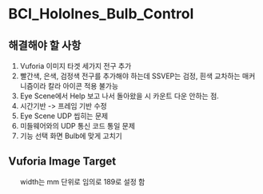 # BCI_Hololnes_Bulb_Control

## 해결해야 할 사항
<ol>
  <li> Vuforia 이미지 타겟 세가지 전구 추가</li>
  <li> 빨간색, 은색, 검정색 전구를 추가해야 하는데 SSVEP는 검정, 흰색 교차하는 매커니즘이라 칼라 아이콘 적용 불가능</li>
  <li> Eye Scene에서 Help 보고 나서 돌아왔을 시 카운트 다운 안하는 점.</li>
  <li> 시간기반 -> 프레임 기반 수정</li>
  <li> Eye Scene UDP 씹히는 문제</li>
  <li> 미들웨어와의 UDP 통신 코드 통일 문제</li>
  <li> 기능 선택 화면 Bulb에 맞게 고치기</li>
</ol>

## Vuforia Image Target
<ul>
  width는 mm 단위로 임의로 189로 설정 함
</ul>
